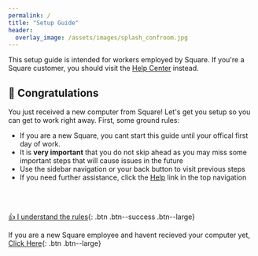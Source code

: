 ```yaml
---
permalink: /
title: "Setup Guide"
header:
  overlay_image: /assets/images/splash_confroom.jpg
---
```


This setup guide is intended for workers employed by Square. If you're a Square customer, you should visit the [Help Center](https://squareup.com/help/) instead.

## 🎉 Congratulations
You just received a new computer from Square! Let's get you setup so you can get to work right away. First, some ground rules:

* If you are a new Square, you cant start this guide until your offical first day of work.
* It is __very important__ that you do not skip ahead as you may miss some important steps that will cause issues in the future 
* Use the sidebar navigation or your back button to visit previous steps
* If you need further assistance, click the [Help](/help) link in the top navigation

<br /><br />

[👍 I understand the rules](/os){: .btn .btn--success .btn--large}


If you are a new Square employee and havent recieved your computer yet, 
[Click Here](/downloads/selfservicepdf.pdf){: .btn .btn--large}
